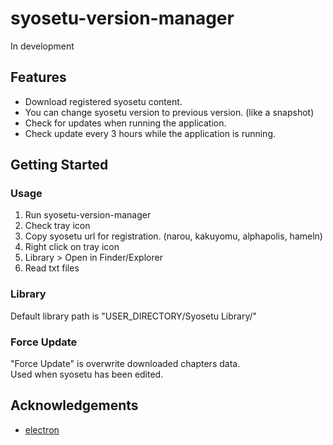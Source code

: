 # syosetu-version-manager

In development

## Features

- Download registered syosetu content.
- You can change syosetu version to previous version. (like a snapshot)
- Check for updates when running the application.
- Check update every 3 hours while the application is running.

## Getting Started

### Usage

1. Run syosetu-version-manager
2. Check tray icon
3. Copy syosetu url for registration. (narou, kakuyomu, alphapolis, hameln)
4. Right click on tray icon
5. Library > Open in Finder/Explorer
6. Read txt files

### Library

Default library path is "USER_DIRECTORY/Syosetu Library/"

### Force Update

"Force Update" is overwrite downloaded chapters data.  
Used when syosetu has been edited.  

## Acknowledgements

- [electron](https://www.electronjs.org/)